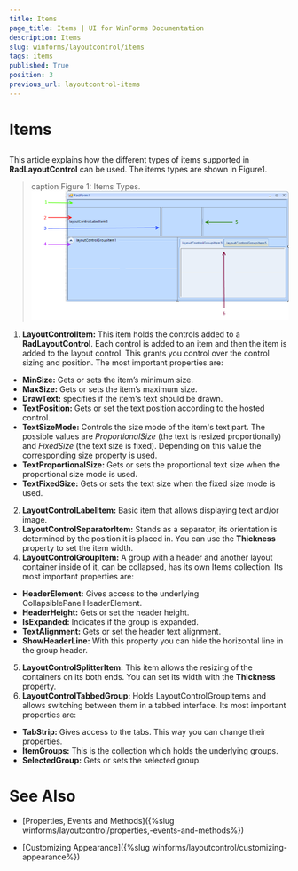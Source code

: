 ```yaml
---
title: Items
page_title: Items | UI for WinForms Documentation
description: Items
slug: winforms/layoutcontrol/items
tags: items
published: True
position: 3
previous_url: layoutcontrol-items
---
```


# Items



## 

This article explains how the different types of items supported in __RadLayoutControl__ can be used. The items types are shown in Figure1.
        
>caption Figure 1: Items Types.<br>![layoutcontrol-items 001](images/layoutcontrol-items001.png)

1. __LayoutControlItem:__ This item holds the controls added to a __RadLayoutControl__. Each control is added to an item and then the item is added to the layout control. This grants you control over the control sizing and position. The most important properties are:
  * __MinSize:__ Gets or sets the item’s minimum size.
  * __MaxSize:__ Gets or sets the item’s maximum size.
  * __DrawText:__ specifies if the item's text should be drawn.
  * __TextPosition:__ Gets or set the text position according to the hosted control.
  * __TextSizeMode:__ Controls the size mode of the item's text part. The possible values are *ProportionalSize* (the text is resized proportionally) and *FixedSize* (the text size is fixed). Depending on this value the corresponding size property is used.
  * __TextProportionalSize:__ Gets or sets the proportional text size when the proportional size mode is used.
  * __TextFixedSize:__ Gets or sets the text size when the fixed size mode is used.
2. __LayoutControlLabelItem:__ Basic item that allows displaying text and/or image.
3. __LayoutControlSeparatorItem:__ Stands as a separator, its orientation is determined by the position it is placed in. You can use the __Thickness__ property to set the item width.        
4. __LayoutControlGroupItem:__ A group with a header and another layout container inside of it, can be collapsed, has its own Items collection. Its most important properties are:
  * __HeaderElement:__ Gives access to the underlying CollapsiblePanelHeaderElement. 
  * __HeaderHeight:__ Gets or set the header height.
  * __IsExpanded:__ Indicates if the group is expanded.
  * __TextAlignment:__ Gets or set the header text alignment.
  * __ShowHeaderLine:__ With this property you can hide the horizontal line in the group header.
5. __LayoutControlSplitterItem:__ This item allows the resizing of the containers on its both ends. You can set its width with the __Thickness__ property.
6. __LayoutControlTabbedGroup:__ Holds LayoutControlGroupItems and allows switching between them in a tabbed interface. Its most important properties are:
  * __TabStrip:__ Gives access to the tabs. This way you can change their properties.
  * __ItemGroups:__ This is the collection which holds the underlying groups.
  * __SelectedGroup:__ Gets or sets the selected group.

# See Also

 * [Properties, Events and Methods]({%slug winforms/layoutcontrol/properties,-events-and-methods%})

 * [Customizing Appearance]({%slug winforms/layoutcontrol/customizing-appearance%})

